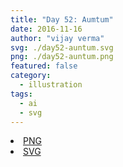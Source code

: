 ```yaml
---
title: "Day 52: Aumtum"
date: 2016-11-16
author: "vijay verma"
svg: ./day52-auntum.svg
png: ./day52-auntum.png
featured: false
category:
  - illustration
tags:
  - ai
  - svg
---
```

<li><a href="./day52-auntum.png" download className="btn-png">PNG</a></li>
<li><a href="./day52-auntum.svg" download className="btn-svg">SVG</a></li>

